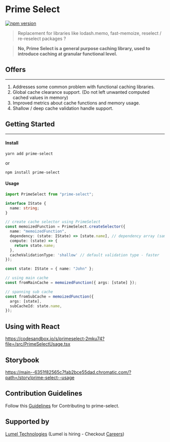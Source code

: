 # Prime Select

[![npm version](https://badge.fury.io/js/prime-select.svg)](https://badge.fury.io/js/prime-select)

> Replacement for libraries like lodash.memo, fast-memoize, reselect / re-reselect packages ?

> **No, Prime Select is a general purpose caching library, used to introduce caching at granular functional level.**

## Offers

---

1. Addresses some common problem with functional caching libraries.
2. Global cache clearance support. (Do not left unwanted computed cached values in memory)
3. Improved metrics about cache functions and memory usage.
4. Shallow / deep cache validation handle support.

## Getting Started

---

#### **Install**

`yarn add prime-select`

or

`npm install prime-select`

#### **Usage**

```typescript
import PrimeSelect from "prime-select";

interface IState {
  name: string;
}

// create cache selector using PrimeSelect
const memoizedFunction = PrimeSelect.createSelector({
  name: "memoizedFunction",
  dependency: (state: IState) => [state.name], // dependency array (same like React's useEffect's deps array)
  compute: (state) => {
    return state.name;
  },
  cacheValidationType: 'shallow' // default validation type - faster
});

const state: IState = { name: "John" };

// using main cache
const fromMainCache = memoizedFunction({ args: [state] });

// spanning sub cache
const fromSubCache = memoizedFunction({
  args: [state],
  subCacheId: state.name,
});
```

## Using with React

https://codesandbox.io/s/primeselect-2mku74?file=/src/PrimeSelectUsage.tsx

## Storybook

https://main--6351f82565c7fab2bce55dad.chromatic.com/?path=/story/prime-select--usage

## Contribution Guidelines

Follow this [Guidelines](./CONTRIBUTING.md) for Contributing to prime-select.

## Supported by

[Lumel Technologies](https://lumel.com/)
(Lumel is hiring - Checkout [Careers](https://lumel.com/careers/))
